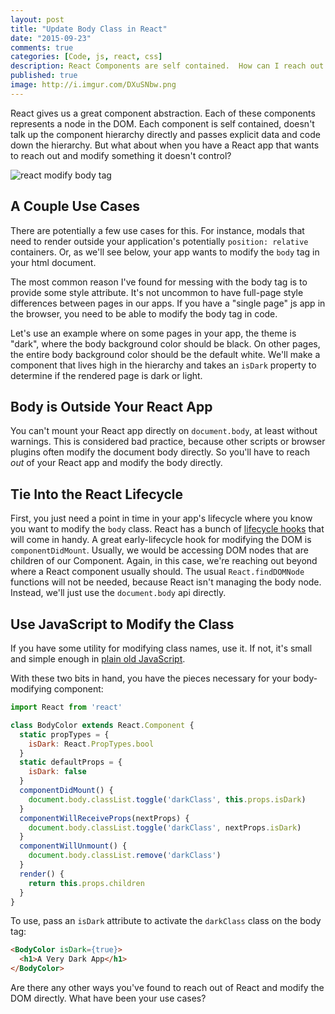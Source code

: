 ```yaml
---
layout: post
title: "Update Body Class in React"
date: "2015-09-23"
comments: true
categories: [Code, js, react, css]
description: React Components are self contained.  How can I reach out and modify the body tag from a React app.
published: true
image: http://i.imgur.com/DXuSNbw.png
---
```


React gives us a great component abstraction.  Each of these components represents a node in the DOM.  Each component is self contained, doesn't talk up the component hierarchy directly and passes explicit data and code down the hierarchy.  But what about when you have a React app that wants to reach out and modify something it doesn't control?

![react modify body tag](http://i.imgur.com/DXuSNbw.png)

<!--more-->

## A Couple Use Cases

There are potentially a few use cases for this.  For instance, modals that need to render outside your application's potentially `position: relative` containers.  Or, as we'll see below, your app wants to modify the `body` tag in your html document.

The most common reason I've found for messing with the body tag is to provide some style attribute.  It's not uncommon to have full-page style differences between pages in our apps.  If you have a "single page" js app in the browser, you need to be able to modify the body tag in code.

Let's use an example where on some pages in your app, the theme is "dark", where the body background color should be black.  On other pages, the entire body background color should be the default white.  We'll make a component that lives high in the hierarchy and takes an `isDark` property to determine if the rendered page is dark or light.

## Body is Outside Your React App

You can't mount your React app directly on `document.body`, at least without warnings.  This is considered bad practice, because other scripts or browser plugins often modify the document body directly.  So you'll have to reach *out* of your React app and modify the body directly.

## Tie Into the React Lifecycle

First, you just need a point in time in your app's lifecycle where you know you want to modify the `body` class.  React has a bunch of [lifecycle hooks](https://facebook.github.io/react/docs/component-specs.html) that will come in handy.  A great early-lifecycle hook for modifying the DOM is `componentDidMount`.  Usually, we would be accessing DOM nodes that are children of our Component.  Again, in this case, we're reaching out beyond where a React component usually should.  The usual `React.findDOMNode` functions will not be needed, because React isn't managing the body node.  Instead, we'll just use the `document.body` api directly.

## Use JavaScript to Modify the Class

If you have some utility for modifying class names, use it.  If not, it's small and simple enough in [plain old JavaScript](http://jaketrent.com/post/addremove-classes-raw-javascript/).

With these two bits in hand, you have the pieces necessary for your body-modifying component:

```js
import React from 'react'

class BodyColor extends React.Component {
  static propTypes = {
    isDark: React.PropTypes.bool
  }
  static defaultProps = {
    isDark: false
  }
  componentDidMount() {
    document.body.classList.toggle('darkClass', this.props.isDark)
  }
  componentWillReceiveProps(nextProps) {
    document.body.classList.toggle('darkClass', nextProps.isDark)
  }
  componentWillUnmount() {
    document.body.classList.remove('darkClass')
  }
  render() {
    return this.props.children
  }
}
```

To use, pass an `isDark` attribute to activate the `darkClass` class on the body tag:

```html
<BodyColor isDark={true}>
  <h1>A Very Dark App</h1>
</BodyColor>
```

Are there any other ways you've found to reach out of React and modify the DOM directly.  What have been your use cases?
